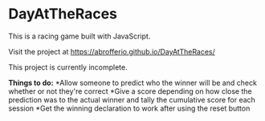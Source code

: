 # DayAtTheRaces

This is a racing game built with JavaScript.

Visit the project at <https://abrofferio.github.io/DayAtTheRaces/>

This project is currently incomplete.

**Things to do:**
*Allow someone to predict who the winner will be and check whether or not they're correct
*Give a score depending on how close the prediction was to the actual winner and tally 
the cumulative score for each session
*Get the winning declaration to work after using the reset button
